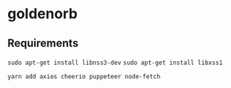 # goldenorb

## Requirements
`sudo apt-get install libnss3-dev`
`sudo apt-get install libxss1`

`yarn add axios cheerio puppeteer node-fetch`